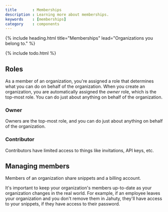 ```yaml
---
title       : Memberships
description : Learning more about memberships.
keywords    : [memberships]
category    : components
---
```


{% include heading.html title="Memberships" lead="Organizations you belong to." %}

{% include todo.html %}

## Roles

As a member of an organization, you're assigned a role that determines what you can do on behalf of the organization. When you create an organization, you are automatically assigned the _owner_ role, which is the top-most role. You can do just about anything on behalf of the organization.

### Owner

Owners are the top-most role, and you can do just about anything on behalf of the organization.

### Contributor

Contributors have limited access to things like invitations, API keys, etc.



## Managing members

Members of an organization share snippets and a billing account.

It's important to keep your organization's members up-to-date as your organization changes in the real world. For example, if an employee leaves your organization and you don't remove them in Jahuty, they'll have access to your snippets, if they have access to their password.
